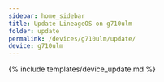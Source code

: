 ```yaml
---
sidebar: home_sidebar
title: Update LineageOS on g710ulm
folder: update
permalink: /devices/g710ulm/update/
device: g710ulm
---
```

{% include templates/device_update.md %}
